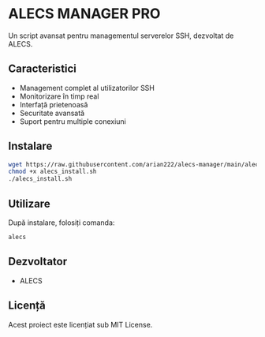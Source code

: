 # ALECS MANAGER PRO

Un script avansat pentru managementul serverelor SSH, dezvoltat de ALECS.

## Caracteristici

- Management complet al utilizatorilor SSH
- Monitorizare în timp real
- Interfață prietenoasă
- Securitate avansată
- Suport pentru multiple conexiuni

## Instalare

```bash
wget https://raw.githubusercontent.com/arian222/alecs-manager/main/alecs_install.sh
chmod +x alecs_install.sh
./alecs_install.sh
```

## Utilizare

După instalare, folosiți comanda:
```bash
alecs
```

## Dezvoltator
- ALECS

## Licență
Acest proiect este licențiat sub MIT License. 